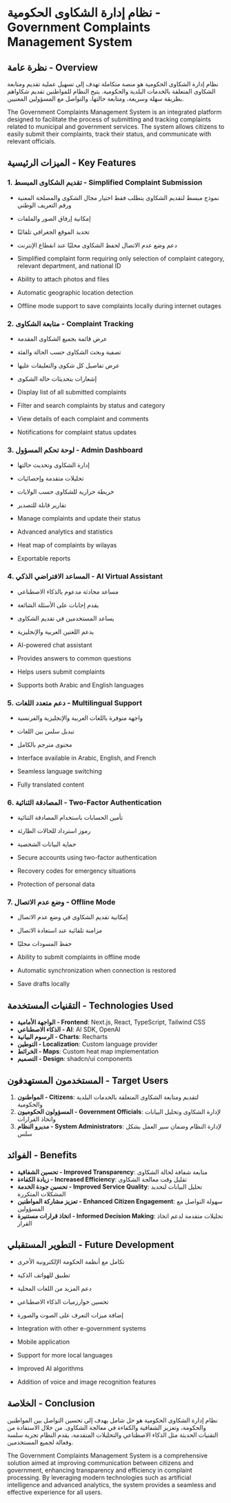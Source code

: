 # نظام إدارة الشكاوى الحكومية - Government Complaints Management System

## نظرة عامة - Overview

نظام إدارة الشكاوى الحكومية هو منصة متكاملة تهدف إلى تسهيل عملية تقديم ومتابعة الشكاوى المتعلقة بالخدمات البلدية والحكومية. يتيح النظام للمواطنين تقديم شكاواهم بطريقة سهلة وسريعة، ومتابعة حالتها، والتواصل مع المسؤولين المعنيين.

The Government Complaints Management System is an integrated platform designed to facilitate the process of submitting and tracking complaints related to municipal and government services. The system allows citizens to easily submit their complaints, track their status, and communicate with relevant officials.

## الميزات الرئيسية - Key Features

### 1. تقديم الشكاوى المبسط - Simplified Complaint Submission
- نموذج مبسط لتقديم الشكاوى يتطلب فقط اختيار مجال الشكوى والمصلحة المعنية ورقم التعريف الوطني
- إمكانية إرفاق الصور والملفات
- تحديد الموقع الجغرافي تلقائيًا
- دعم وضع عدم الاتصال لحفظ الشكاوى محليًا عند انقطاع الإنترنت

- Simplified complaint form requiring only selection of complaint category, relevant department, and national ID
- Ability to attach photos and files
- Automatic geographic location detection
- Offline mode support to save complaints locally during internet outages

### 2. متابعة الشكاوى - Complaint Tracking
- عرض قائمة بجميع الشكاوى المقدمة
- تصفية وبحث الشكاوى حسب الحالة والفئة
- عرض تفاصيل كل شكوى والتعليقات عليها
- إشعارات بتحديثات حالة الشكوى

- Display list of all submitted complaints
- Filter and search complaints by status and category
- View details of each complaint and comments
- Notifications for complaint status updates

### 3. لوحة تحكم المسؤول - Admin Dashboard
- إدارة الشكاوى وتحديث حالتها
- تحليلات متقدمة وإحصائيات
- خريطة حرارية للشكاوى حسب الولايات
- تقارير قابلة للتصدير

- Manage complaints and update their status
- Advanced analytics and statistics
- Heat map of complaints by wilayas
- Exportable reports

### 4. المساعد الافتراضي الذكي - AI Virtual Assistant
- مساعد محادثة مدعوم بالذكاء الاصطناعي
- يقدم إجابات على الأسئلة الشائعة
- يساعد المستخدمين في تقديم الشكاوى
- يدعم اللغتين العربية والإنجليزية

- AI-powered chat assistant
- Provides answers to common questions
- Helps users submit complaints
- Supports both Arabic and English languages

### 5. دعم متعدد اللغات - Multilingual Support
- واجهة متوفرة باللغات العربية والإنجليزية والفرنسية
- تبديل سلس بين اللغات
- محتوى مترجم بالكامل

- Interface available in Arabic, English, and French
- Seamless language switching
- Fully translated content

### 6. المصادقة الثنائية - Two-Factor Authentication
- تأمين الحسابات باستخدام المصادقة الثنائية
- رموز استرداد للحالات الطارئة
- حماية البيانات الشخصية

- Secure accounts using two-factor authentication
- Recovery codes for emergency situations
- Protection of personal data

### 7. وضع عدم الاتصال - Offline Mode
- إمكانية تقديم الشكاوى في وضع عدم الاتصال
- مزامنة تلقائية عند استعادة الاتصال
- حفظ المسودات محليًا

- Ability to submit complaints in offline mode
- Automatic synchronization when connection is restored
- Save drafts locally

## التقنيات المستخدمة - Technologies Used

- **الواجهة الأمامية - Frontend**: Next.js, React, TypeScript, Tailwind CSS
- **الذكاء الاصطناعي - AI**: AI SDK, OpenAI
- **الرسوم البيانية - Charts**: Recharts
- **التوطين - Localization**: Custom language provider
- **الخرائط - Maps**: Custom heat map implementation
- **التصميم - Design**: shadcn/ui components

## المستخدمون المستهدفون - Target Users

1. **المواطنون - Citizens**: لتقديم ومتابعة الشكاوى المتعلقة بالخدمات البلدية والحكومية
2. **المسؤولون الحكوميون - Government Officials**: لإدارة الشكاوى وتحليل البيانات واتخاذ القرارات
3. **مديرو النظام - System Administrators**: لإدارة النظام وضمان سير العمل بشكل سلس

## الفوائد - Benefits

- **تحسين الشفافية - Improved Transparency**: متابعة شفافة لحالة الشكاوى
- **زيادة الكفاءة - Increased Efficiency**: تقليل وقت معالجة الشكاوى
- **تحسين جودة الخدمة - Improved Service Quality**: تحليل البيانات لتحديد المشكلات المتكررة
- **تعزيز مشاركة المواطنين - Enhanced Citizen Engagement**: سهولة التواصل مع المسؤولين
- **اتخاذ قرارات مستنيرة - Informed Decision Making**: تحليلات متقدمة لدعم اتخاذ القرار

## التطوير المستقبلي - Future Development

- تكامل مع أنظمة الحكومة الإلكترونية الأخرى
- تطبيق للهواتف الذكية
- دعم المزيد من اللغات المحلية
- تحسين خوارزميات الذكاء الاصطناعي
- إضافة ميزات التعرف على الصوت والصورة

- Integration with other e-government systems
- Mobile application
- Support for more local languages
- Improved AI algorithms
- Addition of voice and image recognition features

## الخلاصة - Conclusion

نظام إدارة الشكاوى الحكومية هو حل شامل يهدف إلى تحسين التواصل بين المواطنين والحكومة، وتعزيز الشفافية والكفاءة في معالجة الشكاوى. من خلال الاستفادة من التقنيات الحديثة مثل الذكاء الاصطناعي والتحليلات المتقدمة، يقدم النظام تجربة سلسة وفعالة لجميع المستخدمين.

The Government Complaints Management System is a comprehensive solution aimed at improving communication between citizens and government, enhancing transparency and efficiency in complaint processing. By leveraging modern technologies such as artificial intelligence and advanced analytics, the system provides a seamless and effective experience for all users.

